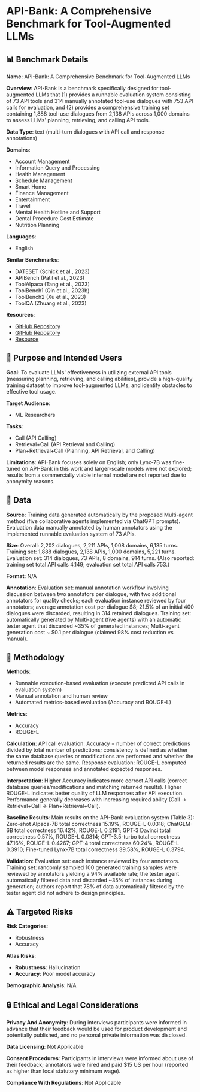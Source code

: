 # API-Bank: A Comprehensive Benchmark for Tool-Augmented LLMs

## 📊 Benchmark Details

**Name**: API-Bank: A Comprehensive Benchmark for Tool-Augmented LLMs

**Overview**: API-Bank is a benchmark specifically designed for tool-augmented LLMs that (1) provides a runnable evaluation system consisting of 73 API tools and 314 manually annotated tool-use dialogues with 753 API calls for evaluation, and (2) provides a comprehensive training set containing 1,888 tool-use dialogues from 2,138 APIs across 1,000 domains to assess LLMs' planning, retrieving, and calling API tools.

**Data Type**: text (multi-turn dialogues with API call and response annotations)

**Domains**:
- Account Management
- Information Query and Processing
- Health Management
- Schedule Management
- Smart Home
- Finance Management
- Entertainment
- Travel
- Mental Health Hotline and Support
- Dental Procedure Cost Estimate
- Nutrition Planning

**Languages**:
- English

**Similar Benchmarks**:
- DATESET (Schick et al., 2023)
- APIBench (Patil et al., 2023)
- ToolAlpaca (Tang et al., 2023)
- ToolBench1 (Qin et al., 2023b)
- ToolBench2 (Xu et al., 2023)
- ToolQA (Zhuang et al., 2023)

**Resources**:
- [GitHub Repository](https://github.com/AlibabaResearch/DAMO-ConvAI/tree/main/api-bank)
- [GitHub Repository](https://github.com/public-apis/public-apis)
- [Resource](https://arxiv.org/abs/2304.08244v2)

## 🎯 Purpose and Intended Users

**Goal**: To evaluate LLMs' effectiveness in utilizing external API tools (measuring planning, retrieving, and calling abilities), provide a high-quality training dataset to improve tool-augmented LLMs, and identify obstacles to effective tool usage.

**Target Audience**:
- ML Researchers

**Tasks**:
- Call (API Calling)
- Retrieval+Call (API Retrieval and Calling)
- Plan+Retrieval+Call (Planning, API Retrieval, and Calling)

**Limitations**: API-Bank focuses solely on English; only Lynx-7B was fine-tuned on API-Bank in this work and larger-scale models were not explored; results from a commercially viable internal model are not reported due to anonymity reasons.

## 💾 Data

**Source**: Training data generated automatically by the proposed Multi-agent method (five collaborative agents implemented via ChatGPT prompts). Evaluation data manually annotated by human annotators using the implemented runnable evaluation system of 73 APIs.

**Size**: Overall: 2,202 dialogues, 2,211 APIs, 1,008 domains, 6,135 turns. Training set: 1,888 dialogues, 2,138 APIs, 1,000 domains, 5,221 turns. Evaluation set: 314 dialogues, 73 APIs, 8 domains, 914 turns. (Also reported: training set total API calls 4,149; evaluation set total API calls 753.)

**Format**: N/A

**Annotation**: Evaluation set: manual annotation workflow involving discussion between two annotators per dialogue, with two additional annotators for quality checks; each evaluation instance reviewed by four annotators; average annotation cost per dialogue $8; 21.5% of an initial 400 dialogues were discarded, resulting in 314 retained dialogues. Training set: automatically generated by Multi-agent (five agents) with an automatic tester agent that discarded ~35% of generated instances; Multi-agent generation cost ~ $0.1 per dialogue (claimed 98% cost reduction vs manual).

## 🔬 Methodology

**Methods**:
- Runnable execution-based evaluation (execute predicted API calls in evaluation system)
- Manual annotation and human review
- Automated metrics-based evaluation (Accuracy and ROUGE-L)

**Metrics**:
- Accuracy
- ROUGE-L

**Calculation**: API call evaluation: Accuracy = number of correct predictions divided by total number of predictions; consistency is defined as whether the same database queries or modifications are performed and whether the returned results are the same. Response evaluation: ROUGE-L computed between model responses and annotated expected responses.

**Interpretation**: Higher Accuracy indicates more correct API calls (correct database queries/modifications and matching returned results). Higher ROUGE-L indicates better quality of LLM responses after API execution. Performance generally decreases with increasing required ability (Call -> Retrieval+Call -> Plan+Retrieval+Call).

**Baseline Results**: Main results on the API-Bank evaluation system (Table 3): Zero-shot Alpaca-7B total correctness 15.19%, ROUGE-L 0.0318; ChatGLM-6B total correctness 16.42%, ROUGE-L 0.2191; GPT-3 Davinci total correctness 0.57%, ROUGE-L 0.0814; GPT-3.5-turbo total correctness 47.16%, ROUGE-L 0.4267; GPT-4 total correctness 60.24%, ROUGE-L 0.3910; Fine-tuned Lynx-7B total correctness 39.58%, ROUGE-L 0.3794.

**Validation**: Evaluation set: each instance reviewed by four annotators. Training set: randomly sampled 100 generated training samples were reviewed by annotators yielding a 94% available rate; the tester agent automatically filtered data and discarded ~35% of instances during generation; authors report that 78% of data automatically filtered by the tester agent did not adhere to design principles.

## ⚠️ Targeted Risks

**Risk Categories**:
- Robustness
- Accuracy

**Atlas Risks**:
- **Robustness**: Hallucination
- **Accuracy**: Poor model accuracy

**Demographic Analysis**: N/A

## 🔒 Ethical and Legal Considerations

**Privacy And Anonymity**: During interviews participants were informed in advance that their feedback would be used for product development and potentially published, and no personal private information was disclosed.

**Data Licensing**: Not Applicable

**Consent Procedures**: Participants in interviews were informed about use of their feedback; annotators were hired and paid $15 US per hour (reported as higher than local statutory minimum wage).

**Compliance With Regulations**: Not Applicable
